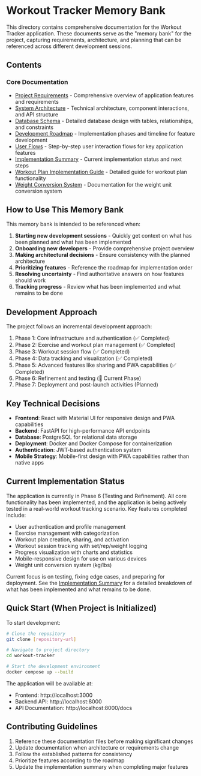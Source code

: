 # Workout Tracker Memory Bank

This directory contains comprehensive documentation for the Workout Tracker application. These documents serve as the "memory bank" for the project, capturing requirements, architecture, and planning that can be referenced across different development sessions.

## Contents

### Core Documentation

- [Project Requirements](PROJECT_REQUIREMENTS.md) - Comprehensive overview of application features and requirements
- [System Architecture](SYSTEM_ARCHITECTURE.md) - Technical architecture, component interactions, and API structure
- [Database Schema](DATABASE_SCHEMA.md) - Detailed database design with tables, relationships, and constraints
- [Development Roadmap](DEVELOPMENT_ROADMAP.md) - Implementation phases and timeline for feature development
- [User Flows](USER_FLOWS.md) - Step-by-step user interaction flows for key application features
- [Implementation Summary](IMPLEMENTATION_SUMMARY.md) - Current implementation status and next steps
- [Workout Plan Implementation Guide](WORKOUT_PLAN_IMPLEMENTATION_GUIDE.md) - Detailed guide for workout plan functionality
- [Weight Conversion System](WEIGHT_CONVERSION_CONSOLIDATED.md) - Documentation for the weight unit conversion system

## How to Use This Memory Bank

This memory bank is intended to be referenced when:

1. **Starting new development sessions** - Quickly get context on what has been planned and what has been implemented
2. **Onboarding new developers** - Provide comprehensive project overview
3. **Making architectural decisions** - Ensure consistency with the planned architecture
4. **Prioritizing features** - Reference the roadmap for implementation order
5. **Resolving uncertainty** - Find authoritative answers on how features should work
6. **Tracking progress** - Review what has been implemented and what remains to be done

## Development Approach

The project follows an incremental development approach:

1. Phase 1: Core infrastructure and authentication (✅ Completed)
2. Phase 2: Exercise and workout plan management (✅ Completed)
3. Phase 3: Workout session flow (✅ Completed)
4. Phase 4: Data tracking and visualization (✅ Completed)
5. Phase 5: Advanced features like sharing and PWA capabilities (✅ Completed)
6. Phase 6: Refinement and testing (🔄 Current Phase)
7. Phase 7: Deployment and post-launch activities (Planned)

## Key Technical Decisions

- **Frontend**: React with Material UI for responsive design and PWA capabilities
- **Backend**: FastAPI for high-performance API endpoints
- **Database**: PostgreSQL for relational data storage
- **Deployment**: Docker and Docker Compose for containerization
- **Authentication**: JWT-based authentication system
- **Mobile Strategy**: Mobile-first design with PWA capabilities rather than native apps

## Current Implementation Status

The application is currently in Phase 6 (Testing and Refinement). All core functionality has been implemented, and the application is being actively tested in a real-world workout tracking scenario. Key features completed include:

- User authentication and profile management
- Exercise management with categorization
- Workout plan creation, sharing, and activation
- Workout session tracking with set/rep/weight logging
- Progress visualization with charts and statistics
- Mobile-responsive design for use on various devices
- Weight unit conversion system (kg/lbs)

Current focus is on testing, fixing edge cases, and preparing for deployment. See the [Implementation Summary](IMPLEMENTATION_SUMMARY.md) for a detailed breakdown of what has been implemented and what remains to be done.

## Quick Start (When Project is Initialized)

To start development:

```bash
# Clone the repository
git clone [repository-url]

# Navigate to project directory
cd workout-tracker

# Start the development environment
docker compose up --build
```

The application will be available at:
- Frontend: http://localhost:3000
- Backend API: http://localhost:8000
- API Documentation: http://localhost:8000/docs

## Contributing Guidelines

1. Reference these documentation files before making significant changes
2. Update documentation when architecture or requirements change
3. Follow the established patterns for consistency
4. Prioritize features according to the roadmap
5. Update the implementation summary when completing major features 